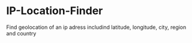 # IP-Location-Finder
Find geolocation of an ip adress includind latitude, longitude, city, region and country
